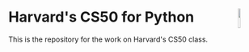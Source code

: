 # Harvard's CS50 for Python <img src="https://user-images.githubusercontent.com/43877978/206642922-9a43824c-1849-4e17-9ba8-88cdab4b8676.png" width=10% height=10% align=right>
This is the repository for the work on Harvard's CS50 class.





